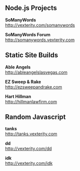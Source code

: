 
Node.js Projects
----------------

**SoManyWords**  
http://vexterity.com/somanywords

**SoManyWords Forum**  
http://somanywords.vexterity.com




Static Site Builds  
------------------

**Able Angels**  
http://ableangelslasvegas.com


**EZ Sweep & Rake**  
http://ezsweepandrake.com


**Hart Hillman**  
http://hillmanlawfirm.com




Random Javascript
-----------------

**tanks**  
http://tanks.vexterity.com


**dd**  
http://vexterity.com/dd


**idk**  
http://vexterity.com/idk